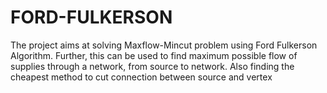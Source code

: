 # FORD-FULKERSON
The project aims at solving Maxflow-Mincut problem using Ford Fulkerson Algorithm. Further, this can be used to find maximum possible flow of supplies through a network, from source to network. Also finding the cheapest method to cut connection between source and vertex
